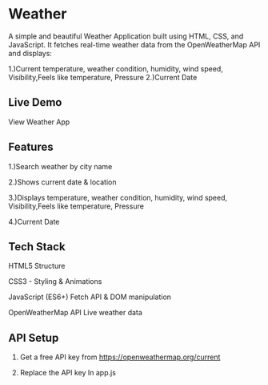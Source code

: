# Weather
A simple and beautiful Weather Application built using HTML, CSS, and JavaScript.
It fetches real-time weather data from the OpenWeatherMap API and displays:

1.)Current temperature, weather condition, humidity, wind speed, Visibility,Feels like temperature, Pressure
2.)Current Date

## Live Demo
View Weather App

## Features

1.)Search weather by city name

2.)Shows current date & location

3.)Displays temperature, weather condition, humidity, wind speed, Visibility,Feels like temperature, Pressure

4.)Current Date

## Tech Stack

HTML5 Structure

CSS3 - Styling & Animations

JavaScript (ES6+) Fetch API & DOM manipulation

OpenWeatherMap API Live weather data

## API Setup

1. Get a free API key from https://openweathermap.org/current

2. Replace the API key In app.js
